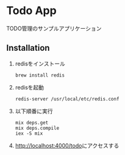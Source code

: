 # Todo App
TODO管理のサンプルアプリケーション

## Installation

1. redisをインストール
    ```
    brew install redis
    ```
2. redisを起動
    ```
    redis-server /usr/local/etc/redis.conf
    ```
3. 以下順番に実行
    ```
    mix deps.get
    mix deps.compile
    iex -S mix
    ```
4. [http://localhost:4000/todo](http://localhost:4000/todo)にアクセスする
